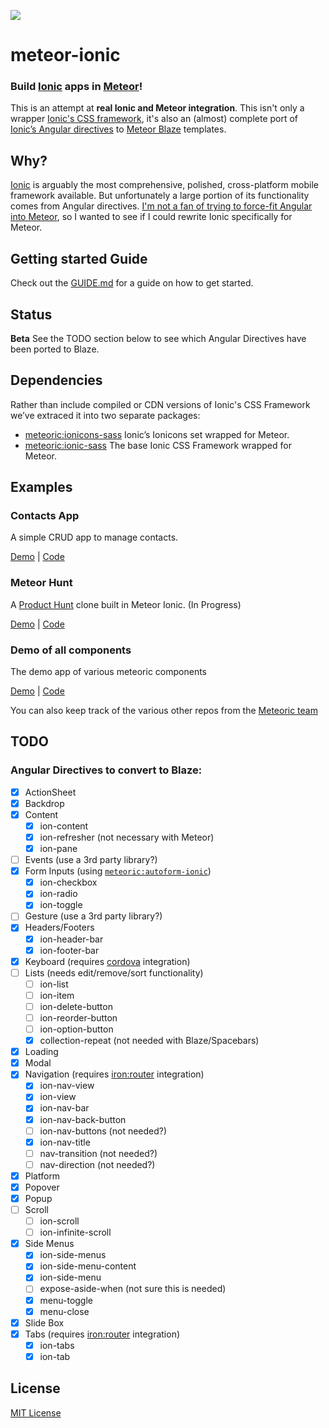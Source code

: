 ![](http://f.cl.ly/items/391y4708420P0H001k1G/meteoric.png)

# meteor-ionic

### Build [Ionic](http://ionicframework.com/) apps in [Meteor](https://www.meteor.com/)!

This is an attempt at **real Ionic and Meteor integration**. This isn't only a wrapper [Ionic's CSS framework](http://ionicframework.com/docs/components/), it's also an (almost) complete port of [Ionic’s Angular directives](http://ionicframework.com/docs/api/) to [Meteor Blaze](https://www.meteor.com/blaze) templates.

## Why?
[Ionic](http://ionicframework.com/) is arguably the most comprehensive, polished, cross-platform mobile framework available. But unfortunately a large portion of its functionality comes from Angular directives. [I'm not a fan of trying to force-fit Angular into Meteor](https://medium.com/space-camp/your-meteor-app-probably-doesnt-need-angular-13986a0323f6), so I wanted to see if I could rewrite Ionic specifically for Meteor.

## Getting started Guide
Check out the [GUIDE.md](GUIDE.md) for a guide on how to get started.

## Status

**Beta** See the TODO section below to see which Angular Directives have been ported to Blaze.

## Dependencies
Rather than include compiled or CDN versions of Ionic's CSS Framework we’ve extraced it into two separate packages:

- [meteoric:ionicons-sass](http://github.com/meteoric/ionicons-sass) Ionic’s Ionicons set wrapped for Meteor.
- [meteoric:ionic-sass](http://github.com/meteoric/ionic-sass) The base Ionic CSS Framework wrapped for Meteor.

## Examples

### Contacts App
A simple CRUD app to manage contacts.

[Demo](http://meteoric-contacts.meteor.com) |  [Code](https://github.com/meteoric/contacts)

### Meteor Hunt
A [Product Hunt](http://producthunt.com) clone built in Meteor Ionic. (In Progress)

[Demo](http://meteorhunt.meteor.com/) |  [Code](https://github.com/meteoric/meteorhunt)

### Demo of all components
The demo app of various meteoric components

[Demo](http://meteor-ionic.meteor.com/) |  [Code](https://github.com/meteoric/demo)

You can also keep track of the various other repos from the [Meteoric team](https://github.com/meteoric)

## TODO

### Angular Directives to convert to Blaze:
* [x] ActionSheet
* [x] Backdrop
* [x] Content
  * [x] ion-content
  * [x] ion-refresher (not necessary with Meteor)
  * [x] ion-pane
* [ ] Events (use a 3rd party library?)
* [x] Form Inputs (using [`meteoric:autoform-ionic`](https://github.com/meteoric/autoform-ionic))
  * [x] ion-checkbox
  * [x] ion-radio
  * [x] ion-toggle
* [ ] Gesture (use a 3rd party library?)
* [x] Headers/Footers
  * [x] ion-header-bar
  * [x] ion-footer-bar
* [x] Keyboard (requires [cordova](http://cordova.apache.org/) integration)
* [ ] Lists (needs edit/remove/sort functionality)
  * [ ] ion-list
  * [ ] ion-item
  * [ ] ion-delete-button
  * [ ] ion-reorder-button
  * [ ] ion-option-button
  * [x] collection-repeat (not needed with Blaze/Spacebars)
* [x] Loading
* [x] Modal
* [x] Navigation (requires [iron:router](https://github.com/EventedMind/iron-router) integration)
  * [x] ion-nav-view
  * [x] ion-view
  * [x] ion-nav-bar
  * [x] ion-nav-back-button
  * [ ] ion-nav-buttons (not needed?)
  * [x] ion-nav-title
  * [ ] nav-transition (not needed?)
  * [ ] nav-direction (not needed?)
* [x] Platform
* [x] Popover
* [x] Popup
* [ ] Scroll
  * [ ] ion-scroll
  * [ ] ion-infinite-scroll
* [x] Side Menus
  * [x] ion-side-menus
  * [x] ion-side-menu-content
  * [x] ion-side-menu
  * [ ] expose-aside-when (not sure this is needed)
  * [x] menu-toggle
  * [x] menu-close
* [x] Slide Box
* [x] Tabs (requires [iron:router](https://github.com/EventedMind/iron-router) integration)
  * [x] ion-tabs
  * [x] ion-tab

## License
[MIT License](https://github.com/meteoric/meteor-ionic/blob/master/LICENSE)
